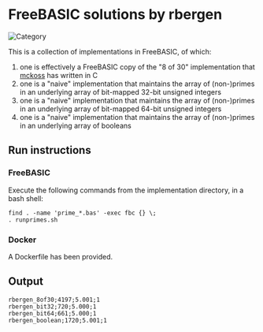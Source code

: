 # FreeBASIC solutions by rbergen

![Category](https://img.shields.io/badge/Category-faithful-green)

This is a collection of implementations in FreeBASIC, of which:
1. one is effectively a FreeBASIC copy of the "8 of 30" implementation that [mckoss](https://github.com/mckoss) has written in C
2. one is a "naive" implementation that maintains the array of (non-)primes in an underlying array of bit-mapped 32-bit unsigned integers
3. one is a "naive" implementation that maintains the array of (non-)primes in an underlying array of bit-mapped 64-bit unsigned integers
4. one is a "naive" implementation that maintains the array of (non-)primes in an underlying array of booleans

## Run instructions

### FreeBASIC
Execute the following commands from the implementation directory, in a bash shell:
```
find . -name 'prime_*.bas' -exec fbc {} \;
. runprimes.sh
```

### Docker
A Dockerfile has been provided.

## Output
```
rbergen_8of30;4197;5.001;1
rbergen_bit32;720;5.000;1
rbergen_bit64;661;5.000;1
rbergen_boolean;1720;5.001;1
```